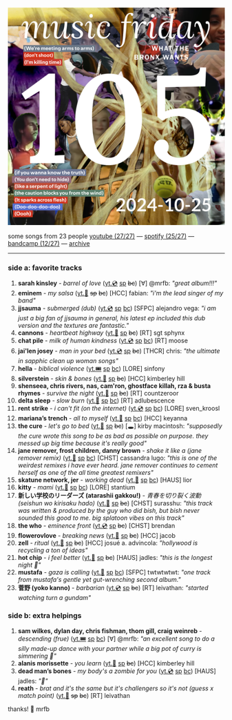 ![cover collage](./2024-10-25.png)

some songs from 23 people
[youtube (27/27)](<>) — [spotify (25/27)](<https://open.spotify.com/playlist/221UzPCh3uhJhVatqvOVq3>) — [bandcamp (12/27)](<https://www.buymusic.club/list/mrfb-mf105-2024-10-25>) — [archive](https://github.com/mrfb/music-friday/)

---

### side a: favorite tracks
1. **sarah kinsley** - *barrel of love* ([yt.💿](https://youtu.be/k_iHzichSAo) [sp](https://open.spotify.com/track/1lMerbWgOCHL1pSX6rqUov) ~~bc~~)
[∀] @mrfb: *"great album!!!"*
1. **eminem** - *my salsa* ([yt.📼](https://youtu.be/dh1nymXKBIM) ~~sp~~ ~~bc~~)
[HCC] fabian: *"i'm the lead singer of my band"*
1. **jjsauma** - *submerged (dub)* ([yt.💿](https://youtu.be/L4uk7ZLHzXA) [sp](https://open.spotify.com/track/6TO10vG7UrYPNRhynZBztD) [bc](https://jjsauma.bandcamp.com/track/submerged-dub))
[SFPC] alejandro vega: *"i am just a big fan of jjsauma in general, his latest ep included this dub version and the textures are fantastic."*
1. **cannons** - *heartbeat highway* ([yt.📼](https://youtu.be/LRph0S_E9-g) [sp](https://open.spotify.com/track/2YbJ0qJ5uqOPfLGvqMLkaK) ~~bc~~)
[RT] sgt sphynx
1. **chat pile** - *milk of human kindness* ([yt.💿](https://youtu.be/CIaEs66sBvk) [sp](https://open.spotify.com/track/3OnYbA6G36eihriI6hOZro) [bc](https://chatpile.bandcamp.com/track/milk-of-human-kindness))
[RT] moose
1. **jai'len josey** - *man in your bed* ([yt.💿](https://youtu.be/f7vuG3R8rC8) [sp](https://open.spotify.com/track/2NNJpaJ8DRYJy5IY35MQWE) ~~bc~~)
[THCR] chris: *"the ultimate in sapphic clean up woman songs"*
1. **hella** - *biblical violence* ([yt.🎟️](https://youtu.be/4PafUgFiaaw) [sp](https://open.spotify.com/track/2rTc77yAoDWe33lClfY5hs) [bc](https://hella.bandcamp.com/track/biblical-violence-4))
[LORE] sinfony
1. **silverstein** - *skin & bones* ([yt.📼](https://youtu.be/pcAyOdkEix4) [sp](https://open.spotify.com/track/00NMFm5GBfE64F6LyCIXNT) ~~bc~~)
[HCC] kimberley hill
1. **shenseea, chris rivers, nas, cam'ron, ghostface killah, rza & busta rhymes** - *survive the night* ([yt.📼](https://youtu.be/B9MWikAsDnY) [sp](https://open.spotify.com/track/25YJpVrQBDAh6Zu8frDwgp) ~~bc~~)
[RT] countzeroor
1. **delta sleep** - *slow burn* ([yt.📼](https://youtu.be/c3Z5s2iZgAQ) [sp](https://open.spotify.com/track/62fAKBG8eXrDf20ivcEhmL) [bc](https://deltasleep.bandcamp.com/track/slow-burn-2))
[RT] adlubescence
1. **rent strike** - *i can't fit (on the internet)* ([yt.💿](https://youtu.be/ebVhM6Y0MeA) [sp](https://open.spotify.com/track/0kWxKSg5KmfhFv33qpMUUC) [bc](https://rentstrike.bandcamp.com/track/i-cant-fit-on-the-internet))
[LORE] sven_kroosl
1. **mariana’s trench** - *all to myself* ([yt.📼](https://youtu.be/brPOf-YKj3o) [sp](https://open.spotify.com/track/4NjD4AzILQagt4rL4sUjlN) [bc](https://marianastrench.bandcamp.com/track/all-to-myself))
[HCC] keyanna
1. **the cure** - *let's go to bed* ([yt.📼](https://youtu.be/j6vVP91C3Iw) [sp](https://open.spotify.com/track/0sajbvtKzol0PeerLCCmtM) ~~bc~~)
[🕳️] kirby macintosh: *"supposedly the cure wrote this song to be as bad as possible on purpose. they messed up big time because it's really good"*
1. **jane remover, frost children, danny brown** - *shake it like a (jane remover remix)* ([yt.👢](https://youtu.be/bt1EtQNRqhY) [sp](https://open.spotify.com/track/6GAzm9Ssa6nDpUrWUHymjl) [bc](https://frostchildren.bandcamp.com/track/shake-it-like-a-jane-remover-remix))
[CHST] cassandra lugo: *"this is one of the weirdest remixes i have ever heard. jane remover continues to cement herself as one of the all time greatest remixers"*
1. **skatune network, jer** - *working dead* ([yt.📼](https://youtu.be/kZBHfkOv3MY) [sp](https://open.spotify.com/track/6WNQvATE81lpzRQv51xZjP) [bc](https://counterintuitiverecords.bandcamp.com/track/working-dead))
[HAUS] lior
1. **kitty** - *mami* ([yt.📼](https://youtu.be/-MJwX7m7uWY) [sp](https://open.spotify.com/track/4yhu47aOgyHYm23ZqqdD0R) [bc](https://kitty.bandcamp.com/track/mami))
[LORE] stantium
1. **新しい学校のリーダーズ (atarashii gakkou!)** - *青春を切り裂く波動 (seishun wo kirisaku hado)* ([yt.📼](https://youtu.be/S5Su2XQX3yI) [sp](https://open.spotify.com/track/1dsB6klI4iqwcDcWzaI8zI) ~~bc~~)
[CHST] surasshu: *"this track was written & produced by the guy who did bish, but bish never sounded this good to me. big splatoon vibes on this track"*
1. **the who** - *eminence front* ([yt.💿](https://youtu.be/BfrUQA2tb6M) [sp](https://open.spotify.com/track/3Ml4wVs02wZYbNk5YJikdM) ~~bc~~)
[CHST] brendan
1. **flowerovlove** - *breaking news* ([yt.📼](https://youtu.be/zB5gEp2ly8A) [sp](https://open.spotify.com/track/654XTpkoachnc4HT2Fi3Fn) ~~bc~~)
[HCC] jacob
1. **zell** - *ritual* ([yt.📼](https://youtu.be/gNltgDTO6FQ) [sp](https://open.spotify.com/track/5HkU1HVhmpLMTfxYPBzmzr) ~~bc~~)
[HCC] josué a. advincola: *"hollywood is recycling a ton of ideas"*
1. **hot chip** - *i feel better* ([yt.📼](https://youtu.be/EvSjYYep3t4) [sp](https://open.spotify.com/track/4qGK21F2n8zYRNsllinNaS) ~~bc~~)
[HAUS] jadles: *"this is the longest night 🌃"*
1. **mustafa** - *gaza is calling* ([yt.📼](https://youtu.be/DAFRV_SFp5s) [sp](https://open.spotify.com/track/7vxKhYJR1bWKwys7nqXorY) [bc](https://mustafathepoet.bandcamp.com/track/gaza-is-calling))
[SFPC] twtwtwtwt: *"one track from mustafa's gentle yet gut-wrenching second album."*
1. **菅野 (yoko kanno)** - *barbarian* ([yt.💿](https://youtu.be/oI-HdO5bl4I) [sp](https://open.spotify.com/track/4VTn0EjatQhw8kfm4GXl4o) ~~bc~~)
[RT] leivathan: *"started watching turn a gundam"*

### side b: extra helpings
1. **sam wilkes, dylan day, chris fishman, thom gill, craig weinreb** - *descending (frue)* ([yt.🎟️](https://youtu.be/-9ToAf1R6ig) [sp](https://open.spotify.com/track/0FNOQn6eaHGHD9EHRzEJNU) [bc](https://samwilkes.bandcamp.com/track/descending-frue))
[∀] @mrfb: *"an excellent song to do a silly made-up dance with your partner while a big pot of curry is simmering 💖"*
1. **alanis morissette** - *you learn* ([yt.📼](https://youtu.be/GFW-WfuX2Dk) [sp](https://open.spotify.com/track/1HsbGJnOXPWfocSS6FoR60) ~~bc~~)
[HCC] kimberley hill
1. **dead man’s bones** - *my body's a zombie for you* ([yt.💿](https://youtu.be/9jHYkaIjInE) [sp](https://open.spotify.com/track/14Vua5sMxKiPDcRS5pmoYW) [bc](https://deadmansbones.bandcamp.com/track/my-bodys-a-zombie-for-you))
[HAUS] jadles: *"🧟"*
1. **reath** - *brat and it's the same but it's challengers so it's not (guess x match point)* ([yt.🤩](https://youtu.be/A1cO91B-OmE) ~~sp~~ ~~bc~~)
[RT] leivathan

thanks! 💖 mrfb
